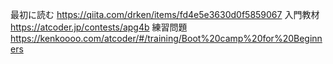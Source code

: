 最初に読む  https://qiita.com/drken/items/fd4e5e3630d0f5859067
入門教材  https://atcoder.jp/contests/apg4b
練習問題 https://kenkoooo.com/atcoder/#/training/Boot%20camp%20for%20Beginners